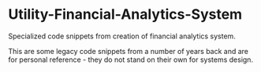 # Utility-Financial-Analytics-System
Specialized code snippets from creation of financial analytics system.

This are some legacy code snippets from a number of years back and are for personal reference - they do not stand on their own for systems design.